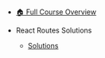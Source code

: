 - [🏠 Full Course Overview](/README)


- React Routes   Solutions
  - [Solutions](./Solutions.md "Solutions")
